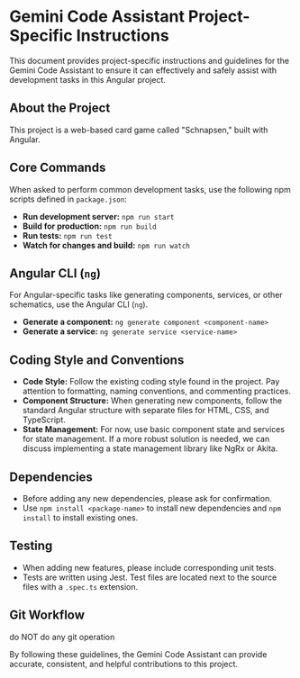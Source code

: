 
# Gemini Code Assistant Project-Specific Instructions

This document provides project-specific instructions and guidelines for the Gemini Code Assistant to ensure it can effectively and safely assist with development tasks in this Angular project.

## About the Project

This project is a web-based card game called "Schnapsen," built with Angular.

## Core Commands

When asked to perform common development tasks, use the following npm scripts defined in `package.json`:

-   **Run development server:** `npm run start`
-   **Build for production:** `npm run build`
-   **Run tests:** `npm run test`
-   **Watch for changes and build:** `npm run watch`

## Angular CLI (`ng`)

For Angular-specific tasks like generating components, services, or other schematics, use the Angular CLI (`ng`).

-   **Generate a component:** `ng generate component <component-name>`
-   **Generate a service:** `ng generate service <service-name>`

## Coding Style and Conventions

-   **Code Style:** Follow the existing coding style found in the project. Pay attention to formatting, naming conventions, and commenting practices.
-   **Component Structure:** When generating new components, follow the standard Angular structure with separate files for HTML, CSS, and TypeScript.
-   **State Management:** For now, use basic component state and services for state management. If a more robust solution is needed, we can discuss implementing a state management library like NgRx or Akita.

## Dependencies

-   Before adding any new dependencies, please ask for confirmation.
-   Use `npm install <package-name>` to install new dependencies and `npm install` to install existing ones.

## Testing

-   When adding new features, please include corresponding unit tests.
-   Tests are written using Jest. Test files are located next to the source files with a `.spec.ts` extension.

## Git Workflow

do NOT do any git operation 

By following these guidelines, the Gemini Code Assistant can provide accurate, consistent, and helpful contributions to this project.
